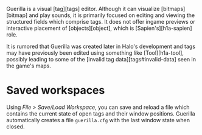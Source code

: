 Guerilla is a visual [tag][tags] editor. Although it can visualize [bitmaps][bitmap] and play sounds, it is primarily focused on editing and viewing the structured fields which comprise tags. It does not offer ingame previews or interactive placement of [objects][object], which is [Sapien's][h1a-sapien] role.

It is rumored that Guerilla was created later in Halo's development and tags may have previously been edited using something like [Tool][h1a-tool], possibly leading to some of the [invalid tag data][tags#invalid-data] seen in the game's maps.

# Saved workspaces
Using _File > Save/Load Workspace_, you can save and reload a file which contains the current state of open tags and their window positions. Guerilla automatically creates a file `guerilla.cfg` with the last window state when closed.
